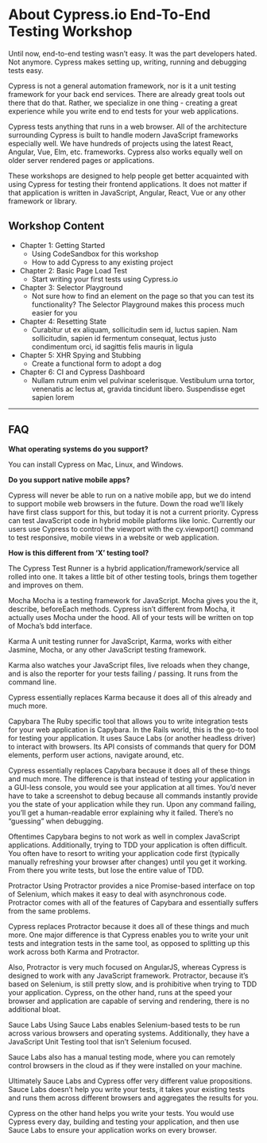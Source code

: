 # About Cypress.io End-To-End Testing Workshop

Until now, end-to-end testing wasn’t easy. It was the part developers hated.
Not anymore. Cypress makes setting up, writing, running and debugging tests easy.

Cypress is not a general automation framework, nor is it a unit testing framework for your back end services. There are already great tools out there that do that. Rather, we specialize in one thing - creating a great experience while you write end to end tests for your web applications.

Cypress tests anything that runs in a web browser. All of the architecture surrounding Cypress is built to handle modern JavaScript frameworks especially well. We have hundreds of projects using the latest React, Angular, Vue, Elm, etc. frameworks. Cypress also works equally well on older server rendered pages or applications.

These workshops are designed to help people get better acquainted with using Cypress for testing their frontend applications. It does not matter if that application is written in JavaScript, Angular, React, Vue or any other framework or library.

## Workshop Content

-   Chapter 1: Getting Started
    -   Using CodeSandbox for this workshop
    -   How to add Cypress to any existing project
-   Chapter 2: Basic Page Load Test
    -   Start writing your first tests using Cypress.io
-   Chapter 3: Selector Playground
    -   Not sure how to find an element on the page so that you can test its functionality? The Selector Playground makes this process much easier for you
-   Chapter 4: Resetting State
    -   Curabitur ut ex aliquam, sollicitudin sem id, luctus sapien. Nam sollicitudin, sapien id fermentum consequat, lectus justo condimentum orci, id sagittis felis mauris in ligula
-   Chapter 5: XHR Spying and Stubbing
    -   Create a functional form to adopt a dog
-   Chapter 6: CI and Cypress Dashboard
    -   Nullam rutrum enim vel pulvinar scelerisque. Vestibulum urna tortor, venenatis ac lectus at, gravida tincidunt libero. Suspendisse eget sapien lorem

---

## FAQ

**What operating systems do you support?**

You can install Cypress on Mac, Linux, and Windows.

**Do you support native mobile apps?**

Cypress will never be able to run on a native mobile app, but we do intend to support mobile web browsers in the future. Down the road we’ll likely have first class support for this, but today it is not a current priority. Cypress can test JavaScript code in hybrid mobile platforms like Ionic.
Currently our users use Cypress to control the viewport with the cy.viewport() command to test responsive, mobile views in a website or web application.

**How is this different from ‘X’ testing tool?**

The Cypress Test Runner is a hybrid application/framework/service all rolled into one. It takes a little bit of other testing tools, brings them together and improves on them.

Mocha
Mocha is a testing framework for JavaScript. Mocha gives you the it, describe, beforeEach methods. Cypress isn’t different from Mocha, it actually uses Mocha under the hood. All of your tests will be written on top of Mocha’s bdd interface.

Karma
A unit testing runner for JavaScript, Karma, works with either Jasmine, Mocha, or any other JavaScript testing framework.

Karma also watches your JavaScript files, live reloads when they change, and is also the reporter for your tests failing / passing. It runs from the command line.

Cypress essentially replaces Karma because it does all of this already and much more.

Capybara
The Ruby specific tool that allows you to write integration tests for your web application is Capybara. In the Rails world, this is the go-to tool for testing your application. It uses Sauce Labs (or another headless driver) to interact with browsers. Its API consists of commands that query for DOM elements, perform user actions, navigate around, etc.

Cypress essentially replaces Capybara because it does all of these things and much more. The difference is that instead of testing your application in a GUI-less console, you would see your application at all times. You’d never have to take a screenshot to debug because all commands instantly provide you the state of your application while they run. Upon any command failing, you’ll get a human-readable error explaining why it failed. There’s no “guessing” when debugging.

Oftentimes Capybara begins to not work as well in complex JavaScript applications. Additionally, trying to TDD your application is often difficult. You often have to resort to writing your application code first (typically manually refreshing your browser after changes) until you get it working. From there you write tests, but lose the entire value of TDD.

Protractor
Using Protractor provides a nice Promise-based interface on top of Selenium, which makes it easy to deal with asynchronous code. Protractor comes with all of the features of Capybara and essentially suffers from the same problems.

Cypress replaces Protractor because it does all of these things and much more. One major difference is that Cypress enables you to write your unit tests and integration tests in the same tool, as opposed to splitting up this work across both Karma and Protractor.

Also, Protractor is very much focused on AngularJS, whereas Cypress is designed to work with any JavaScript framework. Protractor, because it’s based on Selenium, is still pretty slow, and is prohibitive when trying to TDD your application. Cypress, on the other hand, runs at the speed your browser and application are capable of serving and rendering, there is no additional bloat.

Sauce Labs
Using Sauce Labs enables Selenium-based tests to be run across various browsers and operating systems. Additionally, they have a JavaScript Unit Testing tool that isn’t Selenium focused.

Sauce Labs also has a manual testing mode, where you can remotely control browsers in the cloud as if they were installed on your machine.

Ultimately Sauce Labs and Cypress offer very different value propositions. Sauce Labs doesn’t help you write your tests, it takes your existing tests and runs them across different browsers and aggregates the results for you.

Cypress on the other hand helps you write your tests. You would use Cypress every day, building and testing your application, and then use Sauce Labs to ensure your application works on every browser.
